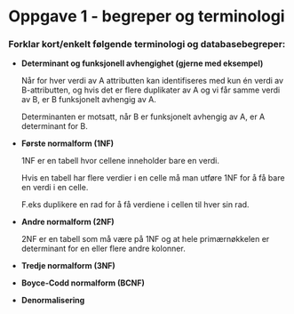 # Oppgave 1 - begreper og terminologi

### Forklar **kort/enkelt** følgende terminologi og databasebegreper:

-   **Determinant og funksjonell avhengighet (gjerne med eksempel)**

    Når for hver verdi av A attributten kan identifiseres med kun én verdi av B-attributten, og hvis det er flere duplikater av A og vi får samme verdi av B, er B funksjonelt avhengig av A.

    Determinanten er motsatt, når B er funksjonelt avhengig av A, er A determinant for B.

-   **Første normalform (1NF)**

    1NF er en tabell hvor cellene inneholder bare en verdi.

    Hvis en tabell har flere verdier i en celle må man utføre 1NF for å få bare en verdi i en celle.

    F.eks duplikere en rad for å få verdiene i cellen til hver sin rad.

-   **Andre normalform (2NF)**

    2NF er en tabell som må være på 1NF og at hele primærnøkkelen er determinant for en eller flere andre kolonner.

-   **Tredje normalform (3NF)**

-   **Boyce-Codd normalform (BCNF)**

-   **Denormalisering**
